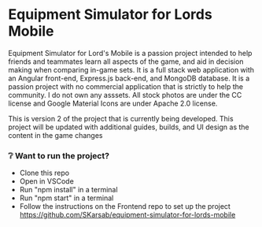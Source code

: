 # Equipment Simulator for Lords Mobile
Equipment Simulator for Lord's Mobile is a passion project intended to help friends and teammates learn all aspects of the game, and aid in decision making when comparing in-game sets. It is a full stack web application with an Angular front-end, Express.js back-end, and MongoDB database. It is a passion project with no commercial application that is strictly to help the community. I do not own any asssets. All stock photos are under the CC license and Google Material Icons are under Apache 2.0 license. 

This is version 2 of the project that is currently being developed. This project will be updated with additional guides, builds, and UI design as the content in the game changes

### :grey_question: Want to run the project? ###
- Clone this repo 
- Open in VSCode
- Run "npm install" in a terminal
- Run "npm start" in a terminal
- Follow the instructions on the Frontend repo to set up the project https://github.com/SKarsab/equipment-simulator-for-lords-mobile

